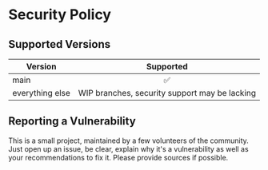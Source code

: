 # Security Policy

## Supported Versions

| Version | Supported |
| ------- | :-------: |
| main | :white_check_mark: |
| everything else | WIP branches, security support may be lacking |

## Reporting a Vulnerability

This is a small project, maintained by a few volunteers of the community. Just open up an issue, be clear, explain why it's a vulnerability as well as your recommendations to fix it. Please provide sources if possible.
